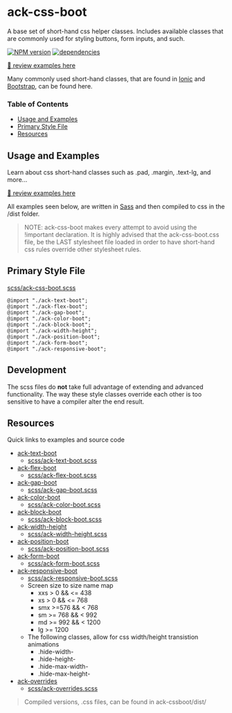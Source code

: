 # ack-css-boot
A base set of short-hand css helper classes. Includes available classes that are commonly used for styling buttons, form inputs, and such.

[![NPM version](https://img.shields.io/npm/v/ack-css-boot.svg?style=flat-square)](https://www.npmjs.com/package/ack-css-boot)
[![dependencies](https://david-dm.org/ackerapple/ack-css-boot/status.svg)](https://david-dm.org/ackerapple/ack-css-boot)

[🚀 review examples here](https://ackerapple.github.io/ack-css-boot/)

Many commonly used short-hand classes, that are found in [Ionic](https://www.npmjs.com/package/ionic) and [Bootstrap](https://www.npmjs.com/package/bootstrap-css), can be found here.

### Table of Contents
- [Usage and Examples](#usage-and-examples)
- [Primary Style File](#primary-style-file)
- [Resources](#resources)

## Usage and Examples
Learn about css short-hand classes such as .pad, .margin, .text-lg, and more...

[🚀 review examples here](https://ackerapple.github.io/ack-css-boot/)

All examples seen below, are written in [Sass](http://sass-lang.com/) and then compiled to css in the /dist folder.

> NOTE: ack-css-boot makes every attempt to avoid using the !important declaration. It is highly advised that the ack-css-boot.css file, be the LAST stylesheet file loaded in order to have short-hand css rules override other stylesheet rules.


## Primary Style File

[scss/ack-css-boot.scss](https://github.com/AckerApple/ack-css-boot/blob/master/scss/ack-css-boot.scss)

```
@import "./ack-text-boot";
@import "./ack-flex-boot";
@import "./ack-gap-boot";
@import "./ack-color-boot";
@import "./ack-block-boot";
@import "./ack-width-height";
@import "./ack-position-boot";
@import "./ack-form-boot";
@import "./ack-responsive-boot";
```

## Development

The scss files do **not** take full advantage of extending and advanced functionality. The way these style classes override each other is too sensitive to have a compiler alter the end result.

## Resources
Quick links to examples and source code

- [ack-text-boot](https://ackerapple.github.io/ack-css-boot/#ack-text-boot)
  - [scss/ack-text-boot.scss](https://github.com/AckerApple/ack-css-boot/blob/master/scss/ack-text-boot.scss)
- [ack-flex-boot](https://ackerapple.github.io/ack-css-boot/#ack-flex-boot)
  - [scss/ack-flex-boot.scss](https://github.com/AckerApple/ack-css-boot/blob/master/scss/ack-flex-boot.scss)
- [ack-gap-boot](https://ackerapple.github.io/ack-css-boot/#ack-gap-boot)
  - [scss/ack-gap-boot.scss](https://github.com/AckerApple/ack-css-boot/blob/master/scss/ack-gap-boot.scss)
- [ack-color-boot](https://ackerapple.github.io/ack-css-boot/#ack-color-boot)
  - [scss/ack-color-boot.scss](https://github.com/AckerApple/ack-css-boot/blob/master/scss/ack-color-boot.scss)
- [ack-block-boot](https://ackerapple.github.io/ack-css-boot/#ack-block-boot)
  - [scss/ack-block-boot.scss](https://github.com/AckerApple/ack-css-boot/blob/master/scss/ack-block-boot.scss)
- [ack-width-height](https://ackerapple.github.io/ack-css-boot/#ack-width-height)
  - [scss/ack-width-height.scss](https://github.com/AckerApple/ack-css-boot/blob/master/scss/ack-width-height.scss)
- [ack-position-boot](https://ackerapple.github.io/ack-css-boot/#ack-position-boot)
  - [scss/ack-position-boot.scss](https://github.com/AckerApple/ack-css-boot/blob/master/scss/ack-position-boot.scss)
- [ack-form-boot](https://ackerapple.github.io/ack-css-boot/#ack-form-boot)
  - [scss/ack-form-boot.scss](https://github.com/AckerApple/ack-css-boot/blob/master/scss/ack-form-boot.scss)
- [ack-responsive-boot](https://ackerapple.github.io/ack-css-boot/#ack-responsive-boot)
  - [scss/ack-responsive-boot.scss](https://github.com/AckerApple/ack-css-boot/blob/master/scss/ack-responsive-boot.scss)
  - Screen size to size name map
    - xxs > 0 && <= 438
    - xs > 0 && <= 768
    - smx >=576 && < 768
    - sm >= 768 && < 992
    - md >= 992 && < 1200
    - lg >= 1200
  - The following classes, allow for css width/height transistion animations
    - .hide-width-
    - .hide-height-
    - .hide-max-width-
    - .hide-max-height-
- [ack-overrides](https://ackerapple.github.io/ack-css-boot/#ack-overrides)
  - [scss/ack-overrides.scss](https://github.com/AckerApple/ack-css-boot/blob/master/scss/ack-overrides.scss)

> Compiled versions, .css files, can be found in ack-cssboot/dist/
